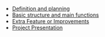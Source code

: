 - [Definition and planning](Definition%20and%20Planning.md)
- [Basic structure and main functions](Basic%20structure%20and%20main%20functionalities.md)
- [Extra Feature or Improvements](Extra%20Feature%20or%20Improvements.md)
- [Project Presentation](Project%20Presentation.md)

